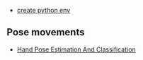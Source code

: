 - [create python env](https://docs.python.org/3/library/venv.html)

## Pose movements

- [Hand Pose Estimation And Classification](https://github.com/NVIDIA-AI-IOT/trt_pose_hand)
